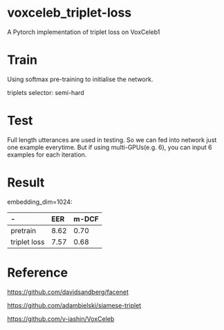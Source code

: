 # voxceleb_triplet-loss
A Pytorch implementation of triplet loss on VoxCeleb1

# Train
Using softmax pre-training to initialise the network.

triplets selector: semi-hard 

# Test
Full length utterances are used in testing. So we can fed into network just one example everytime. But if using multi-GPUs(e.g. 6), you can input 6 examples for each iteration.

# Result 
embedding_dim=1024:

-|EER|m-DCF
:--|:--|:--
pretrain|8.62|0.70
triplet loss|7.57|0.68

# Reference
https://github.com/davidsandberg/facenet

https://github.com/adambielski/siamese-triplet

https://github.com/v-iashin/VoxCeleb

